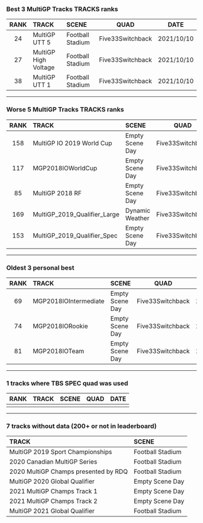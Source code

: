 ### Best 3 MultiGP Tracks TRACKS ranks
|RANK|TRACK|SCENE|QUAD|DATE|
|:---:|:---|:---|:---:|:---:|
|24|MultiGP UTT 5|Football Stadium|Five33Switchback|2021/10/10|
|27|MultiGP High Voltage|Football Stadium|Five33Switchback|2021/10/10|
|38|MultiGP UTT 1|Football Stadium|Five33Switchback|2021/10/10|
---
### Worse 5 MultiGP Tracks TRACKS ranks
|RANK|TRACK|SCENE|QUAD|DATE|
|:---:|:---|:---|:---:|:---:|
|158|MultiGP IO 2019 World Cup|Empty Scene Day|Five33Switchback|2021/05/08|
|117|MGP2018IOWorldCup|Empty Scene Day|Five33Switchback|2021/05/07|
|85|MultiGP 2018 RF|Empty Scene Day|Five33Switchback|2021/05/07|
|169|MultiGP_2019_Qualifier_Large|Dynamic Weather|Five33Switchback|2021/07/31|
|153|MultiGP_2019_Qualifier_Spec|Empty Scene Day|Five33Switchback|2021/05/08|
---
### Oldest 3 personal best
|RANK|TRACK|SCENE|QUAD|DATE|
|:---:|:---|:---|:---:|:---:|
|69|MGP2018IOIntermediate|Empty Scene Day|Five33Switchback|2021/05/07|
|74|MGP2018IORookie|Empty Scene Day|Five33Switchback|2021/05/07|
|81|MGP2018IOTeam|Empty Scene Day|Five33Switchback|2021/05/07|
---
### 1 tracks where TBS SPEC quad was used
|RANK|TRACK|SCENE|QUAD|DATE|
|:---:|:---|:---|:---:|:---:|
||||||
---
### 7 tracks without data (200+ or not in leaderboard)
|TRACK|SCENE|
|:---|:---|
|MultiGP 2019 Sport Championships|Football Stadium|
|2020 Canadian MultiGP Series|Football Stadium|
|2020 MultiGP Champs presented by RDQ|Football Stadium|
|MultiGP 2020 Global Qualifier|Empty Scene Day|
|2021 MultiGP Champs Track 1|Empty Scene Day|
|2021 MultiGP Champs Track 2|Empty Scene Day|
|MultiGP 2021 Global Qualifier|Football Stadium|
